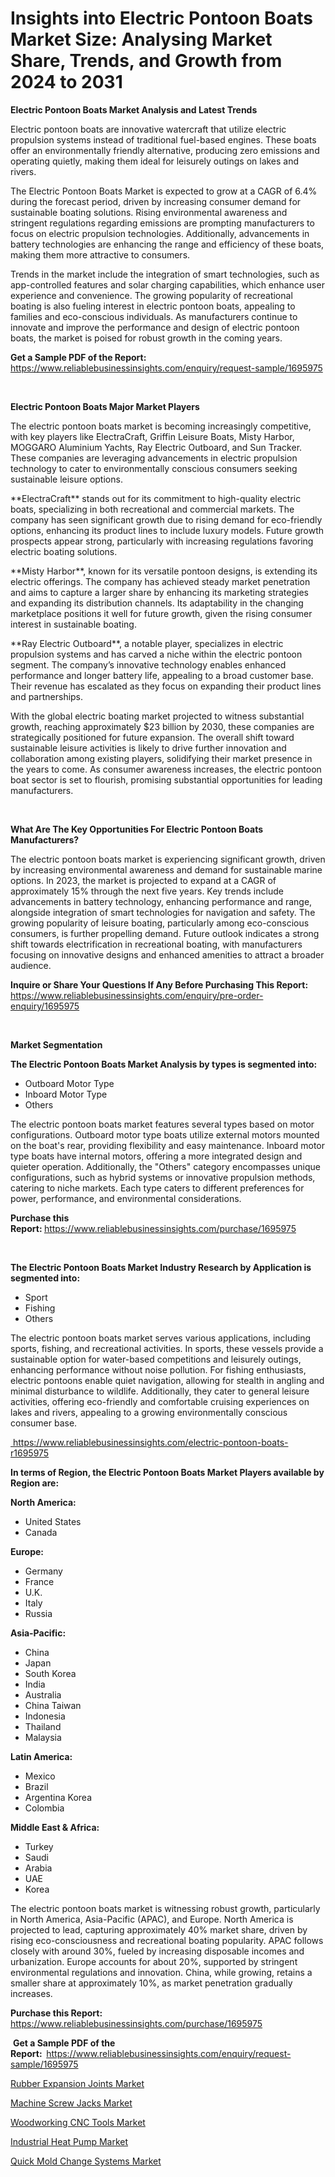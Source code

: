 <p><h1>Insights into Electric Pontoon Boats Market Size: Analysing Market Share, Trends, and Growth from 2024 to 2031</h1></p><p><strong>Electric Pontoon Boats Market Analysis and Latest Trends</strong></p>
<p><p>Electric pontoon boats are innovative watercraft that utilize electric propulsion systems instead of traditional fuel-based engines. These boats offer an environmentally friendly alternative, producing zero emissions and operating quietly, making them ideal for leisurely outings on lakes and rivers. </p><p>The Electric Pontoon Boats Market is expected to grow at a CAGR of 6.4% during the forecast period, driven by increasing consumer demand for sustainable boating solutions. Rising environmental awareness and stringent regulations regarding emissions are prompting manufacturers to focus on electric propulsion technologies. Additionally, advancements in battery technologies are enhancing the range and efficiency of these boats, making them more attractive to consumers. </p><p>Trends in the market include the integration of smart technologies, such as app-controlled features and solar charging capabilities, which enhance user experience and convenience. The growing popularity of recreational boating is also fueling interest in electric pontoon boats, appealing to families and eco-conscious individuals. As manufacturers continue to innovate and improve the performance and design of electric pontoon boats, the market is poised for robust growth in the coming years.</p></p>
<p><strong>Get a Sample PDF of the Report:&nbsp;</strong> <a href="https://www.reliablebusinessinsights.com/enquiry/request-sample/1695975?utm_campaign=1723&utm_medium=2&utm_source=Github&utm_content=ia&utm_term=19102024&utm_id=electric-pontoon-boats">https://www.reliablebusinessinsights.com/enquiry/request-sample/1695975</a></p>
<p>&nbsp;</p>
<p><strong>Electric Pontoon Boats Major Market Players</strong></p>
<p><p>The electric pontoon boats market is becoming increasingly competitive, with key players like ElectraCraft, Griffin Leisure Boats, Misty Harbor, MOGGARO Aluminium Yachts, Ray Electric Outboard, and Sun Tracker. These companies are leveraging advancements in electric propulsion technology to cater to environmentally conscious consumers seeking sustainable leisure options.</p><p>**ElectraCraft** stands out for its commitment to high-quality electric boats, specializing in both recreational and commercial markets. The company has seen significant growth due to rising demand for eco-friendly options, enhancing its product lines to include luxury models. Future growth prospects appear strong, particularly with increasing regulations favoring electric boating solutions.</p><p>**Misty Harbor**, known for its versatile pontoon designs, is extending its electric offerings. The company has achieved steady market penetration and aims to capture a larger share by enhancing its marketing strategies and expanding its distribution channels. Its adaptability in the changing marketplace positions it well for future growth, given the rising consumer interest in sustainable boating.</p><p>**Ray Electric Outboard**, a notable player, specializes in electric propulsion systems and has carved a niche within the electric pontoon segment. The company’s innovative technology enables enhanced performance and longer battery life, appealing to a broad customer base. Their revenue has escalated as they focus on expanding their product lines and partnerships.</p><p>With the global electric boating market projected to witness substantial growth, reaching approximately $23 billion by 2030, these companies are strategically positioned for future expansion. The overall shift toward sustainable leisure activities is likely to drive further innovation and collaboration among existing players, solidifying their market presence in the years to come. As consumer awareness increases, the electric pontoon boat sector is set to flourish, promising substantial opportunities for leading manufacturers.</p></p>
<p>&nbsp;</p>
<p><strong>What Are The Key Opportunities For Electric Pontoon Boats Manufacturers?</strong></p>
<p><p>The electric pontoon boats market is experiencing significant growth, driven by increasing environmental awareness and demand for sustainable marine options. In 2023, the market is projected to expand at a CAGR of approximately 15% through the next five years. Key trends include advancements in battery technology, enhancing performance and range, alongside integration of smart technologies for navigation and safety. The growing popularity of leisure boating, particularly among eco-conscious consumers, is further propelling demand. Future outlook indicates a strong shift towards electrification in recreational boating, with manufacturers focusing on innovative designs and enhanced amenities to attract a broader audience.</p></p>
<p><strong>Inquire or Share Your Questions If Any Before Purchasing This Report:</strong> <a href="https://www.reliablebusinessinsights.com/enquiry/pre-order-enquiry/1695975?utm_campaign=1723&utm_medium=2&utm_source=Github&utm_content=ia&utm_term=19102024&utm_id=electric-pontoon-boats">https://www.reliablebusinessinsights.com/enquiry/pre-order-enquiry/1695975</a></p>
<p>&nbsp;</p>
<p><strong>Market Segmentation</strong></p>
<p><strong>The Electric Pontoon Boats Market Analysis by types is segmented into:</strong></p>
<p><ul><li>Outboard Motor Type</li><li>Inboard Motor Type</li><li>Others</li></ul></p>
<p><p>The electric pontoon boats market features several types based on motor configurations. Outboard motor type boats utilize external motors mounted on the boat's rear, providing flexibility and easy maintenance. Inboard motor type boats have internal motors, offering a more integrated design and quieter operation. Additionally, the "Others" category encompasses unique configurations, such as hybrid systems or innovative propulsion methods, catering to niche markets. Each type caters to different preferences for power, performance, and environmental considerations.</p></p>
<p><strong>Purchase this Report:&nbsp;</strong><a href="https://www.reliablebusinessinsights.com/purchase/1695975?utm_campaign=1723&utm_medium=2&utm_source=Github&utm_content=ia&utm_term=19102024&utm_id=electric-pontoon-boats">https://www.reliablebusinessinsights.com/purchase/1695975</a></p>
<p>&nbsp;</p>
<p><strong>The Electric Pontoon Boats Market Industry Research by Application is segmented into:</strong></p>
<p><ul><li>Sport</li><li>Fishing</li><li>Others</li></ul></p>
<p><p>The electric pontoon boats market serves various applications, including sports, fishing, and recreational activities. In sports, these vessels provide a sustainable option for water-based competitions and leisurely outings, enhancing performance without noise pollution. For fishing enthusiasts, electric pontoons enable quiet navigation, allowing for stealth in angling and minimal disturbance to wildlife. Additionally, they cater to general leisure activities, offering eco-friendly and comfortable cruising experiences on lakes and rivers, appealing to a growing environmentally conscious consumer base.</p></p>
<p><a href="https://www.reliablebusinessinsights.com/electric-pontoon-boats-r1695975?utm_campaign=1723&utm_medium=2&utm_source=Github&utm_content=ia&utm_term=19102024&utm_id=electric-pontoon-boats">&nbsp;https://www.reliablebusinessinsights.com/electric-pontoon-boats-r1695975</a></p>
<p><strong>In terms of Region, the Electric Pontoon Boats Market Players available by Region are:</strong></p>
<p>
    <p> <strong> North America: </strong>
        <ul>
            <li>United States</li>
            <li>Canada</li>
        </ul>
        </p> 
    <p> <strong> Europe: </strong>
        <ul>
            <li>Germany</li>
            <li>France</li>
            <li>U.K.</li>
            <li>Italy</li>
            <li>Russia</li>
        </ul>
        </p> 
    <p> <strong> Asia-Pacific: </strong>
        <ul>
            <li>China</li>
            <li>Japan</li>
            <li>South Korea</li>
            <li>India</li>
            <li>Australia</li>
            <li>China Taiwan</li>
            <li>Indonesia</li>
            <li>Thailand</li>
            <li>Malaysia</li>
        </ul>
        </p> 
    <p> <strong> Latin America: </strong>
        <ul>
            <li>Mexico</li>
            <li>Brazil</li>
            <li>Argentina Korea</li>
            <li>Colombia</li>
        </ul>
        </p> 
    <p> <strong> Middle East & Africa: </strong>
        <ul>
            <li>Turkey</li>
            <li>Saudi</li>
            <li>Arabia</li>
            <li>UAE</li>
            <li>Korea</li>
        </ul>
    </p>
    </p>
<p><p>The electric pontoon boats market is witnessing robust growth, particularly in North America, Asia-Pacific (APAC), and Europe. North America is projected to lead, capturing approximately 40% market share, driven by rising eco-consciousness and recreational boating popularity. APAC follows closely with around 30%, fueled by increasing disposable incomes and urbanization. Europe accounts for about 20%, supported by stringent environmental regulations and innovation. China, while growing, retains a smaller share at approximately 10%, as market penetration gradually increases.</p></p>
<p><strong>Purchase this Report: </strong><a href="https://www.reliablebusinessinsights.com/purchase/1695975?utm_campaign=1723&utm_medium=2&utm_source=Github&utm_content=ia&utm_term=19102024&utm_id=electric-pontoon-boats">https://www.reliablebusinessinsights.com/purchase/1695975</a></p>
<p>&nbsp;<strong>Get a Sample PDF of the Report:&nbsp;&nbsp;</strong><a href="https://www.reliablebusinessinsights.com/enquiry/request-sample/1695975?utm_campaign=1723&utm_medium=2&utm_source=Github&utm_content=ia&utm_term=19102024&utm_id=electric-pontoon-boats">https://www.reliablebusinessinsights.com/enquiry/request-sample/1695975</a></p>
<p><strong></strong></p>
<p><p><a href="https://www.linkedin.com/pulse/pulse-rubber-expansion-joints-rhythms-change-market-resonance-wzroc?utm_campaign=1723&utm_medium=2&utm_source=Github&utm_content=ia&utm_term=19102024&utm_id=electric-pontoon-boats">Rubber Expansion Joints Market</a></p><p><a href="https://www.linkedin.com/pulse/machine-screw-jacks-market-velocity-78-cagr-trajectory-2024-2031-x3nyc?utm_campaign=1723&utm_medium=2&utm_source=Github&utm_content=ia&utm_term=19102024&utm_id=electric-pontoon-boats">Machine Screw Jacks Market</a></p><p><a href="https://www.linkedin.com/pulse/woodworking-cnc-tools-market-evolution-future-outlook-forecasting-ozcuc?utm_campaign=1723&utm_medium=2&utm_source=Github&utm_content=ia&utm_term=19102024&utm_id=electric-pontoon-boats">Woodworking CNC Tools Market</a></p><p><a href="https://www.linkedin.com/pulse/industrial-heat-pump-market-report-product-type-end-use-application-xxjbc?utm_campaign=1723&utm_medium=2&utm_source=Github&utm_content=ia&utm_term=19102024&utm_id=electric-pontoon-boats">Industrial Heat Pump Market</a></p><p><a href="https://www.linkedin.com/pulse/emerging-trends-quick-mold-change-systems-market-detailed-overview-e1dnc?utm_campaign=1723&utm_medium=2&utm_source=Github&utm_content=ia&utm_term=19102024&utm_id=electric-pontoon-boats">Quick Mold Change Systems Market</a></p></p>